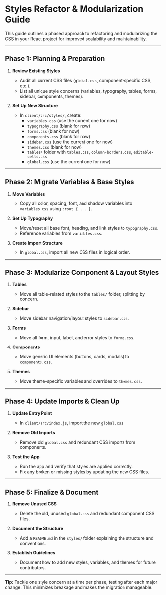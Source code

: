 # Styles Refactor & Modularization Guide

This guide outlines a phased approach to refactoring and modularizing the CSS in your React project for improved scalability and maintainability.

---

## Phase 1: Planning & Preparation

1. **Review Existing Styles**
   - Audit all current CSS files (`global.css`, component-specific CSS, etc.).
   - List all unique style concerns (variables, typography, tables, forms, sidebar, components, themes).

2. **Set Up New Structure**
   - In `client/src/styles/`, create:
     - `variables.css` (use the current one for now)
     - `typography.css` (blank for now)
     - `forms.css` (blank for now)
     - `components.css` (blank for now)
     - `sidebar.css` (use the current one for now)
     - `themes.css` (blank for now)
     - `tables/` folder with `tables.css`, `column-borders.css`, `editable-cells.css`
     - `global.css` (use the current one for now)

---

## Phase 2: Migrate Variables & Base Styles

1. **Move Variables**
   - Copy all color, spacing, font, and shadow variables into `variables.css` using `:root { ... }`.

2. **Set Up Typography**
   - Move/reset all base font, heading, and link styles to `typography.css`.
   - Reference variables from `variables.css`.

3. **Create Import Structure**
   - In `global.css`, import all new CSS files in logical order.

---

## Phase 3: Modularize Component & Layout Styles

1. **Tables**
   - Move all table-related styles to the `tables/` folder, splitting by concern.

2. **Sidebar**
   - Move sidebar navigation/layout styles to `sidebar.css`.

3. **Forms**
   - Move all form, input, label, and error styles to `forms.css`.

4. **Components**
   - Move generic UI elements (buttons, cards, modals) to `components.css`.

5. **Themes**
   - Move theme-specific variables and overrides to `themes.css`.

---

## Phase 4: Update Imports & Clean Up

1. **Update Entry Point**
   - In `client/src/index.js`, import the new `global.css`.

2. **Remove Old Imports**
   - Remove old `global.css` and redundant CSS imports from components.

3. **Test the App**
   - Run the app and verify that styles are applied correctly.
   - Fix any broken or missing styles by updating the new CSS files.

---

## Phase 5: Finalize & Document

1. **Remove Unused CSS**
   - Delete the old, unused `global.css` and redundant component CSS files.

2. **Document the Structure**
   - Add a `README.md` in the `styles/` folder explaining the structure and conventions.

3. **Establish Guidelines**
   - Document how to add new styles, variables, and themes for future contributors.

---

**Tip:** Tackle one style concern at a time per phase, testing after each major change. This minimizes breakage and makes the migration manageable.
